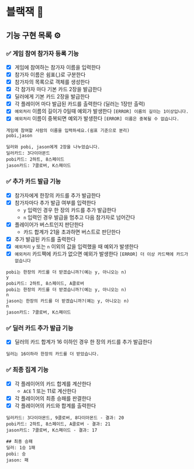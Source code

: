 # 블랙잭 🎰

## 기능 구현 목록 ⚙️

### ✅ 게임 참여 참가자 등록 기능

- [x] 게임에 참여하는 참가자 이름을 입력한다
- [x] 참가자 이름은 쉼표(,)로 구분한다
- [x] 참가자의 목록으로 객체를 생성한다
- [x] 각 참가자 마다 기본 카드 2장을 발급한다
- [x] 딜러에게 기본 카드 2장을 발급한다
- [x] 각 플레이어 마다 발급된 카드를 출력한다 (딜러는 1장만 출력)
- [x] `예외처리` 이름의 길이가 0일때 예외가 발생한다 `[ERROR] 이름의 길이는 1이상입니다.`
- [x] `예외처리` 이름이 중복되면 예외가 발생한다 `[ERROR] 이름은 중복될 수 없습니다.`

```
게임에 참여할 사람의 이름을 입력하세요.(쉼표 기준으로 분리)
pobi,jason

딜러와 pobi, jason에게 2장을 나누었습니다.
딜러카드: 3다이아몬드
pobi카드: 2하트, 8스페이드
jason카드: 7클로버, K스페이드
```

### ✅ 추가 카드 발급 기능

- [x] 참가자에게 한장의 카드를 추가 발급한다
- [x] 참가자마다 추가 발급 여부를 입력한다
    - `y` 입력인 경우 한 장의 카드를 추가 발급한다
    - `n` 입력인 경우 발급을 멈추고 다음 참가자로 넘어간다
- [x] 플레이어가 버스트인지 판단한다
    - 카드 합계가 21을 초과하면 버스트로 판단한다
- [x] 추가 발급된 카드를 출력한다
- [x] `예외처리` `y` 또는 `n` 이외의 값을 입력했을 때 예외가 발생한다
- [x] `예외처리` 카드팩에 카드가 없으면 예외가 발생한다 `[ERROR] 더 이상 카드팩에 카드가 없습니다`

```
pobi는 한장의 카드를 더 받겠습니까?(예는 y, 아니오는 n)
y
pobi카드: 2하트, 8스페이드, A클로버
pobi는 한장의 카드를 더 받겠습니까?(예는 y, 아니오는 n)
n
jason는 한장의 카드를 더 받겠습니까?(예는 y, 아니오는 n)
n
jason카드: 7클로버, K스페이드
```

### ✅ 딜러 카드 추가 발급 기능

- [x] 딜러의 카드 합계가 16 이하인 경우 한 장의 카드를 추가 발급한다

```
딜러는 16이하라 한장의 카드를 더 받았습니다.
```

### ✅ 최종 집계 기능

- [x] 각 플레이어의 카드 합계를 계산한다
    - `ACE` 1 또는 11로 계산한다
- [x] 각 플레이어의 최종 승패를 판결한다
- [x] 각 플레이어의 카드와 합계를 출력한다

```
딜러카드: 3다이아몬드, 9클로버, 8다이아몬드 - 결과: 20
pobi카드: 2하트, 8스페이드, A클로버 - 결과: 21
jason카드: 7클로버, K스페이드 - 결과: 17

## 최종 승패
딜러: 1승 1패
pobi: 승 
jason: 패
```
